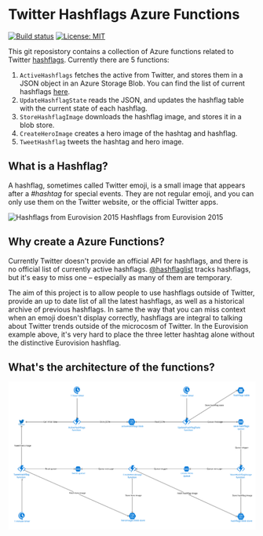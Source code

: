 # Twitter Hashflags Azure Functions

[![Build status](https://ci.appveyor.com/api/projects/status/sqp33i4dv7jnoqc7/branch/master?svg=true)](https://ci.appveyor.com/project/JamieMagee/hashflags-function/branch/master)
[![License: MIT](https://img.shields.io/badge/License-MIT-blue.svg)](https://opensource.org/licenses/MIT)

This git reposistory contains a collection of Azure functions related to Twitter [hashflags](http://hashfla.gs/). Currently there are 5 functions:

1. `ActiveHashflags` fetches the active  from Twitter, and stores them in a JSON object in an Azure Storage Blob. You can find the list of current hashflags [here](https://hashflags.blob.core.windows.net/json/activeHashflags).
1. `UpdateHashflagState` reads the JSON, and updates the hashflag table with the current state of each hashflag.
1. `StoreHashflagImage` downloads the hashflag image, and stores it in a blob store.
1. `CreateHeroImage` creates a hero image of the hashtag and hashflag.
1. `TweetHashflag` tweets the hashtag and hero image.

## What is a Hashflag?

A hashflag, sometimes called Twitter emoji, is a small image that appears after a *#hashtag* for special events. They are not regular emoji, and you can only use them on the Twitter website, or the official Twitter apps.

![Hashflags from Eurovision 2015](https://i.imgur.com/f2tdQc3.png)
Hashflags from Eurovision 2015

## Why create a Azure Functions?

Currently Twitter doesn't provide an official API for hashflags, and there is no official list of currently active hashflags. [@hashflaglist](https://twitter.com/hashflaglist) tracks hashflags, but it's easy to miss one – especially as many of them are temporary.

The aim of this project is to allow people to use hashflags outside of Twitter, provide an up to date list of all the latest hashflags, as well as a historical archive of previous hashflags. In same the way that you can miss context when an emoji doesn't display correctly, hashflags are integral to talking about Twitter trends outside of the microcosm of Twitter. In the Eurovision example above, it's very hard to place the three letter hashtag alone without the distinctive Eurovision hashflag.

## What's the architecture of the functions?

![Architectural diagram of the functions](images/architecture.svg)
